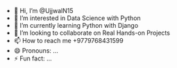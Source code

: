 - 👋 Hi, I’m @UjjwalN15
- 👀 I’m interested in Data Science with Python
- 🌱 I’m currently learning Python with Django
- 💞️ I’m looking to collaborate on Real Hands-on Projects
- 📫 How to reach me +9779768431599
- 😄 Pronouns: ...
- ⚡ Fun fact: ...

<!---
UjjwalN15/UjjwalN15 is a ✨ special ✨ repository because its `README.md` (this file) appears on your GitHub profile.
You can click the Preview link to take a look at your changes.
--->
